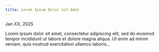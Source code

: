 ```yaml
---
title: Lorem Ipsum Dolor Sit Amet
---
```


Jan XX, 2025

Lorem ipsum dolor sit amet, consectetur adipiscing elit, sed do eiusmod tempor incididunt ut labore et dolore magna aliqua. Ut enim ad minim veniam, quis nostrud 
exercitation ullamco laboris...
